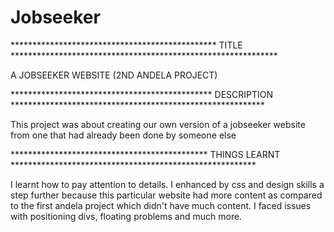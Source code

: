 Jobseeker
=========


***********************************************  TITLE   *************************************************************

A JOBSEEKER WEBSITE (2ND ANDELA PROJECT)


**********************************************  DESCRIPTION **********************************************************

This project was about creating our own version of a jobseeker website from one that had already been done by someone else


*********************************************   THINGS LEARNT ********************************************************

I learnt how to pay attention to details. I enhanced by css and design skills a step further because this particular website
had more content as compared to the first andela project which didn't have much content. I faced issues with positioning divs,
floating problems and much more.
